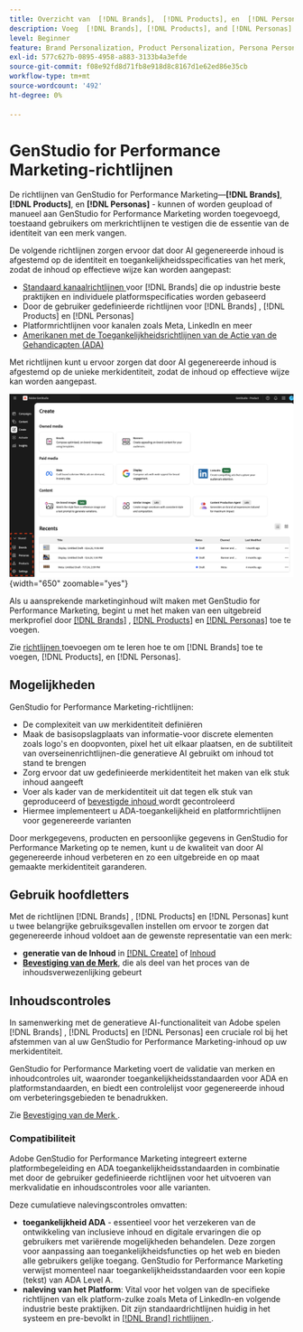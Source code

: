 ```yaml
---
title: Overzicht van  [!DNL Brands],  [!DNL Products], en  [!DNL Personas]
description: Voeg  [!DNL Brands], [!DNL Products], and [!DNL Personas]  aan GenStudio for Performance Marketing toe om een uitvoerig merkprofiel tot stand te brengen dat alle aspecten van de vertegenwoordiging van een merk omvat.
level: Beginner
feature: Brand Personalization, Product Personalization, Persona Personalization, Variant Generation, Generative AI
exl-id: 577c627b-0895-4958-a883-3133b4a3efde
source-git-commit: f08e92fd8d71fb8e918d8c8167d1e62ed86e35cb
workflow-type: tm+mt
source-wordcount: '492'
ht-degree: 0%

---
```


# GenStudio for Performance Marketing-richtlijnen

De richtlijnen van GenStudio for Performance Marketing—**[!DNL Brands]**, **[!DNL Products]**, en **[!DNL Personas]** - kunnen of worden geupload of manueel aan GenStudio for Performance Marketing worden toegevoegd, toestaand gebruikers om merkrichtlijnen te vestigen die de essentie van de identiteit van een merk vangen.

De volgende richtlijnen zorgen ervoor dat door AI gegenereerde inhoud is afgestemd op de identiteit en toegankelijkheidsspecificaties van het merk, zodat de inhoud op effectieve wijze kan worden aangepast:

* [ Standaard kanaalrichtlijnen ](/help/user-guide/guidelines/brands.md#default-channel-guidelines) voor [!DNL Brands] die op industrie beste praktijken en individuele platformspecificaties worden gebaseerd
* Door de gebruiker gedefinieerde richtlijnen voor [!DNL Brands] , [!DNL Products] en [!DNL Personas]
* Platformrichtlijnen voor kanalen zoals Meta, LinkedIn en meer
* [ Amerikanen met de Toegankelijkheidsrichtlijnen van de Actie van de Gehandicapten (ADA) ](#compliance)

Met richtlijnen kunt u ervoor zorgen dat door AI gegenereerde inhoud is afgestemd op de unieke merkidentiteit, zodat de inhoud op effectieve wijze kan worden aangepast.

![ Richtlijnen in GenStudio for Performance Marketing ](/help/assets/guidelines.png){width="650" zoomable="yes"}

Als u aansprekende marketinginhoud wilt maken met GenStudio for Performance Marketing, begint u met het maken van een uitgebreid merkprofiel door [[!DNL Brands]](/help/user-guide/guidelines/brands.md) , [[!DNL Products]](/help/user-guide/guidelines/products.md) en [[!DNL Personas]](/help/user-guide/guidelines/personas.md) toe te voegen.

Zie [ richtlijnen ](/help/user-guide/guidelines/add-guidelines.md) toevoegen om te leren hoe te om [!DNL Brands] toe te voegen, [!DNL Products], en [!DNL Personas].

## Mogelijkheden

GenStudio for Performance Marketing-richtlijnen:

* De complexiteit van uw merkidentiteit definiëren
* Maak de basisopslagplaats van informatie-voor discrete elementen zoals logo&#39;s en doopvonten, pixel het uit elkaar plaatsen, en de subtiliteit van overseinenrichtlijnen-die generatieve AI gebruikt om inhoud tot stand te brengen
* Zorg ervoor dat uw gedefinieerde merkidentiteit het maken van elk stuk inhoud aangeeft
* Voer als kader van de merkidentiteit uit dat tegen elk stuk van geproduceerd of [ bevestigde inhoud ](#brand-validation) wordt gecontroleerd
* Hiermee implementeert u ADA-toegankelijkheid en platformrichtlijnen voor gegenereerde varianten

Door merkgegevens, producten en persoonlijke gegevens in GenStudio for Performance Marketing op te nemen, kunt u de kwaliteit van door AI gegenereerde inhoud verbeteren en zo een uitgebreide en op maat gemaakte merkidentiteit garanderen.

## Gebruik hoofdletters

Met de richtlijnen [!DNL Brands] , [!DNL Products] en [!DNL Personas] kunt u twee belangrijke gebruiksgevallen instellen om ervoor te zorgen dat gegenereerde inhoud voldoet aan de gewenste representatie van een merk:

* **generatie van de Inhoud** in [[!DNL Create]](/help/user-guide/create/overview.md) of [ Inhoud ](/help/user-guide/content/overview.md)
* [**Bevestiging van de Merk**](#brand-validation), die als deel van het proces van de inhoudsverwezenlijking gebeurt

## Inhoudscontroles

In samenwerking met de generatieve AI-functionaliteit van Adobe spelen [!DNL Brands] , [!DNL Products] en [!DNL Personas] een cruciale rol bij het afstemmen van al uw GenStudio for Performance Marketing-inhoud op uw merkidentiteit.

GenStudio for Performance Marketing voert de validatie van merken en inhoudcontroles uit, waaronder toegankelijkheidsstandaarden voor ADA en platformstandaarden, en biedt een controlelijst voor gegenereerde inhoud om verbeteringsgebieden te benadrukken.

Zie [ Bevestiging van de Merk ](/help/user-guide/guidelines/brand-validation.md).

### Compatibiliteit

Adobe GenStudio for Performance Marketing integreert externe platformbegeleiding en ADA toegankelijkheidsstandaarden in combinatie met door de gebruiker gedefinieerde richtlijnen voor het uitvoeren van merkvalidatie en inhoudscontroles voor alle varianten.

Deze cumulatieve nalevingscontroles omvatten:

* **toegankelijkheid ADA** - essentieel voor het verzekeren van de ontwikkeling van inclusieve inhoud en digitale ervaringen die op gebruikers met variërende mogelijkheden behandelen. Deze zorgen voor aanpassing aan toegankelijkheidsfuncties op het web en bieden alle gebruikers gelijke toegang. GenStudio for Performance Marketing verwijst momenteel naar toegankelijkheidsstandaarden voor een kopie (tekst) van ADA Level A.
* **naleving van het Platform**: Vital voor het volgen van de specifieke richtlijnen van elk platform-zulke zoals Meta of LinkedIn-en volgende industrie beste praktijken. Dit zijn standaardrichtlijnen huidig in het systeem en pre-bevolkt in [[!DNL Brand]  richtlijnen ](/help/user-guide/guidelines/brands.md#brands-guidelines).

